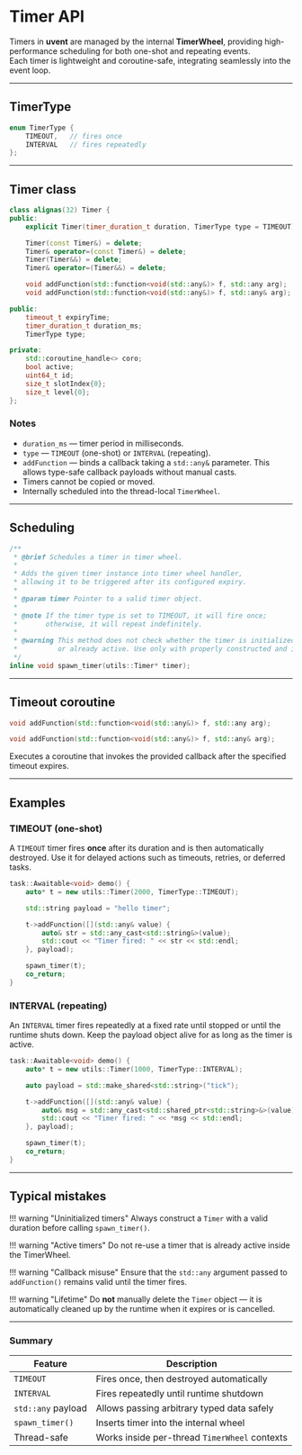 # Timer API

Timers in **uvent** are managed by the internal **TimerWheel**, providing high-performance scheduling for both one-shot
and repeating events.  
Each timer is lightweight and coroutine-safe, integrating seamlessly into the event loop.

---

## TimerType

```cpp
enum TimerType {
    TIMEOUT,   // fires once
    INTERVAL   // fires repeatedly
};
```

---

## Timer class

```cpp
class alignas(32) Timer {
public:
    explicit Timer(timer_duration_t duration, TimerType type = TIMEOUT);

    Timer(const Timer&) = delete;
    Timer& operator=(const Timer&) = delete;
    Timer(Timer&&) = delete;
    Timer& operator=(Timer&&) = delete;

    void addFunction(std::function<void(std::any&)> f, std::any arg);
    void addFunction(std::function<void(std::any&)> f, std::any& arg);

public:
    timeout_t expiryTime;
    timer_duration_t duration_ms;
    TimerType type;

private:
    std::coroutine_handle<> coro;
    bool active;
    uint64_t id;
    size_t slotIndex{0};
    size_t level{0};
};
```

### Notes

* `duration_ms` — timer period in milliseconds.
* `type` — `TIMEOUT` (one-shot) or `INTERVAL` (repeating).
* `addFunction` — binds a callback taking a `std::any&` parameter.
  This allows type-safe callback payloads without manual casts.
* Timers cannot be copied or moved.
* Internally scheduled into the thread-local `TimerWheel`.

---

## Scheduling

```cpp
/**
 * @brief Schedules a timer in timer wheel.
 *
 * Adds the given timer instance into timer wheel handler,
 * allowing it to be triggered after its configured expiry.
 *
 * @param timer Pointer to a valid timer object.
 *
 * @note If the timer type is set to TIMEOUT, it will fire once;
 *       otherwise, it will repeat indefinitely.
 *
 * @warning This method does not check whether the timer is initialized
 *          or already active. Use only with properly constructed and inactive timers.
 */
inline void spawn_timer(utils::Timer* timer);
```

---

## Timeout coroutine

```cpp
void addFunction(std::function<void(std::any&)> f, std::any arg);

void addFunction(std::function<void(std::any&)> f, std::any& arg);
```

Executes a coroutine that invokes the provided callback after the specified timeout expires.

---

## Examples

### TIMEOUT (one-shot)

A `TIMEOUT` timer fires **once** after its duration and is then automatically destroyed.
Use it for delayed actions such as timeouts, retries, or deferred tasks.

```cpp
task::Awaitable<void> demo() {
    auto* t = new utils::Timer(2000, TimerType::TIMEOUT);

    std::string payload = "hello timer";

    t->addFunction([](std::any& value) {
        auto& str = std::any_cast<std::string&>(value);
        std::cout << "Timer fired: " << str << std::endl;
    }, payload);

    spawn_timer(t);
    co_return;
}
```

### INTERVAL (repeating)

An `INTERVAL` timer fires repeatedly at a fixed rate until stopped or until the runtime shuts down.
Keep the payload object alive for as long as the timer is active.

```cpp
task::Awaitable<void> demo() {
    auto* t = new utils::Timer(1000, TimerType::INTERVAL);

    auto payload = std::make_shared<std::string>("tick");

    t->addFunction([](std::any& value) {
        auto& msg = std::any_cast<std::shared_ptr<std::string>&>(value);
        std::cout << "Timer fired: " << *msg << std::endl;
    }, payload);

    spawn_timer(t);
    co_return;
}
```

---

## Typical mistakes

!!! warning "Uninitialized timers"
Always construct a `Timer` with a valid duration before calling `spawn_timer()`.

!!! warning "Active timers"
Do not re-use a timer that is already active inside the TimerWheel.

!!! warning "Callback misuse"
Ensure that the `std::any` argument passed to `addFunction()` remains valid until the timer fires.

!!! warning "Lifetime"
Do **not** manually delete the `Timer` object — it is automatically cleaned up by the runtime when it expires or is
cancelled.

---

### Summary

| Feature            | Description                                   |
|--------------------|-----------------------------------------------|
| `TIMEOUT`          | Fires once, then destroyed automatically      |
| `INTERVAL`         | Fires repeatedly until runtime shutdown       |
| `std::any` payload | Allows passing arbitrary typed data safely    |
| `spawn_timer()`    | Inserts timer into the internal wheel         |
| Thread-safe        | Works inside per-thread `TimerWheel` contexts |